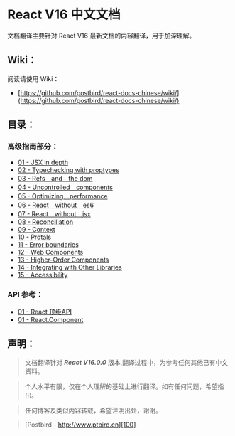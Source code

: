 # React V16 中文文档

文档翻译主要针对 React V16 最新文档的内容翻译，用于加深理解。

## Wiki：

阅读请使用 Wiki：

- [https://github.com/postbird/react-docs-chinese/wiki/](https://github.com/postbird/react-docs-chinese/wiki/)

## 目录：

### 高级指南部分：
- [01 - JSX in depth][1]
- [02 - Typechecking with proptypes][2]
- [03 - Refs　and　the dom][3]
- [04 - Uncontrolled　components][4]
- [05 - Optimizing　performance][5]
- [06 - React　without　es6][6]
- [07 - React　without　jsx][7]
- [08 - Reconciliation][8]
- [09 - Context][9]
- [10 - Protals][10]
- [11 - Error boundaries][11]
- [12 - Web Components][12]
- [13 - Higher-Order Components][13]
- [14 - Integrating with Other Libraries][14]
- [15 - Accessibility][15]

### API 参考：

- [01 - React 顶级API](./react-reference/01-react-api.md)
- [01 - React.Component](./react-reference/02-react-component.md)

## 声明：

> 文档翻译针对 ***React V16.0.0*** 版本,翻译过程中，为参考任何其他已有中文资料。

> 个人水平有限，仅在个人理解的基础上进行翻译。如有任何问题，希望指出。

> 任何博客及类似内容转载，希望注明出处，谢谢。

> [Postbird - http://www.ptbird.cn][100]

[100]: http://www.ptbird.cn
[1]: ./react-advanced-guide/01-jsx-in-depth.md
[2]: ./react-advanced-guide/02-typechecking-with-proptypes.md
[3]: ./react-advanced-guide/03-refs-and-the-dom.md
[4]: ./react-advanced-guide/04-uncontrolled-components.md
[5]: ./react-advanced-guide/05-optimizing-performance.md
[6]: ./react-advanced-guide/06-react-without-es6.md
[7]: ./react-advanced-guide/07-react-without-jsx.md
[8]: ./react-advanced-guide/08-reconciliation.md
[9]: ./react-advanced-guide/09-context.md
[10]: ./react-advanced-guide/10-protals.md
[11]: ./react-advanced-guide/11-error-boundaries.md
[12]: ./react-advanced-guide/12-web-components.md
[13]: ./react-advanced-guide/13-higher-order-components.md
[14]: ./react-advanced-guide/14-integrating-with-other-libraries.md
[15]: ./react-advanced-guide/15-accessibility.md
